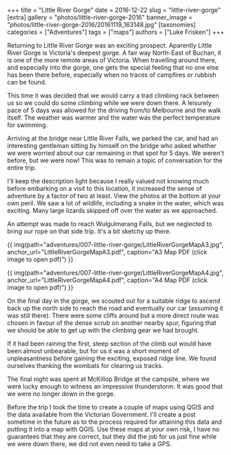 +++
title = "Little River Gorge"
date = 2016-12-22
slug = "little-river-gorge"
[extra]
gallery = "photos/little-river-gorge-2016"
banner_image = "photos/little-river-gorge-2016/20161119_163148.jpg"
[taxonomies]
categories = ["Adventures"]
tags = ["maps"]
authors = ["Luke Frisken"]
+++

Returning to Little River Gorge was an exciting prospect. Aparently
Little River Gorge is Victoria's deepest gorge. A fair way North-East of
Buchan, it is one of the more remote areas of Victoria. When travelling
around there, and especially into the gorge, one gets the special
feeling that no one else has been there before, especially when no
traces of campfires or rubbish can be found.

This time it was decided that we would carry a trad climbing rack
between us so we could do some climbing while we were down there. A
leisurely pace of 5 days was allowed for the driving from/to Melbourne
and the walk itself. The weather was warmer and the water was the
perfect temperature for swimming.

Arriving at the bridge near Little River Falls, we parked the car, and
had an interesting gentleman sitting by himself on the bridge who asked
whether we were worried about our car remaining in that spot for 5 days.
We weren't before, but we were now\! This was to remain a topic of
conversation for the entire trip.

I'll keep the description light because I really valued not knowing much
before embarking on a visit to this location, it increased the sense of
adventure by a factor of two at least. View the photos at the bottom at
your own peril. We saw a lot of wildlife, including a snake in the
water, which was exciting. Many large lizards skipped off over the water
as we approached.

An attempt was made to reach Wulgulmerang Falls, but we neglected to
bring our rope on that side trip. It's a bit sketchy up there.

{{ img(path="adventures/007-little-river-gorge/LittleRiverGorgeMapA3.jpg", anchor_url="LittleRiverGorgeMapA3.pdf", caption="A3 Map PDF (click image to open pdf)") }}

{{ img(path="adventures/007-little-river-gorge/LittleRiverGorgeMapA4.jpg", anchor_url="LittleRiverGorgeMapA4.pdf", caption="A4 Map PDF (click image to open pdf)") }}

On the final day in the gorge, we scouted out for a suitable ridge to
ascend back up the north side to reach the road and eventually our car
(assuming it was still there). There were some cliffs around but a more
direct route was chosen in favour of the dense scrub on another nearby
spur, figuring that we should be able to get up with the climbing gear
we had brought.

If it had been raining the first, steep section of the climb out would
have been almost unbearable, but for us it was a short moment of
unpleasantness before gaining the exciting, exposed ridge line. We found
ourselves thanking the wombats for clearing us tracks.

The final night was spent at McKillop Bridge at the campsite, where we
were lucky enough to witness an impressive thunderstorm. It was good
that we were no longer down in the gorge.

Before the trip I took the time to create a couple of maps using QGIS
and the data available from the Victorian Government. I'll create a post
sometime in the future as to the process required for attaining this
data and putting it into a map with QGIS. Use these maps at your own
risk, I have no guarantees that they are correct, but they did the job
for us just fine while we were down there, we did not even need to take
a GPS.
